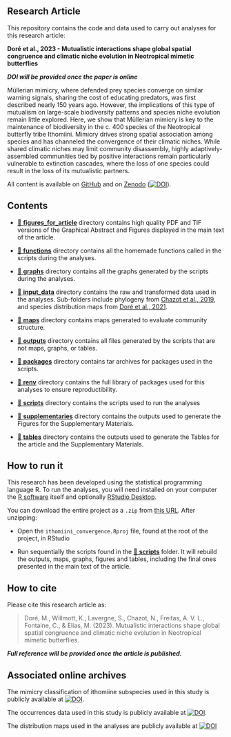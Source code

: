 
<!-- README.md is generated from README.Rmd. Please edit that file -->

## Research Article

This repository contains the code and data used to carry out analyses
for this research article:

**Doré et al., 2023 - Mutualistic interactions shape global spatial
congruence and climatic niche evolution in Neotropical mimetic
butterflies**

***DOI will be provided once the paper is online***

Müllerian mimicry, where defended prey species converge on similar
warning signals, sharing the cost of educating predators, was first
described nearly 150 years ago. However, the implications of this type
of mutualism on large-scale biodiversity patterns and species niche
evolution remain little explored. Here, we show that Müllerian mimicry
is key to the maintenance of biodiversity in the c. 400 species of the
Neotropical butterfly tribe Ithomiini. Mimicry drives strong spatial
association among species and has channeled the convergence of their
climatic niches. While shared climatic niches may limit community
disassembly, highly adaptively-assembled communities tied by positive
interactions remain particularly vulnerable to extinction cascades,
where the loss of one species could result in the loss of its
mutualistic partners.

All content is available on
[GitHub](https://github.com/MaelDore/ithomiini_convergence) and on
[Zenodo](https://doi.org/10.5281/zenodo.6277769)
([![DOI](https://zenodo.org/badge/DOI/10.5281/zenodo.6277769.svg)](https://doi.org/10.5281/zenodo.6277769)).

## Contents

-   [:file_folder: **figures_for_article**](figures_for_article/)
    directory contains high quality PDF and TIF versions of the
    Graphical Abstract and Figures displayed in the main text of the
    article.

-   [:file_folder: **functions**](functions/) directory contains all the
    homemade functions called in the scripts during the analyses.

-   [:file_folder: **graphs**](graphs/) directory contains all the
    graphs generated by the scripts during the analyses.

-   [:file_folder: **input_data**](input_data/) directory contains the
    raw and transformed data used in the analyses. Sub-folders include
    phylogeny from [Chazot et al.,
    2019](https://doi.org/10.1111/geb.12919), and species distribution
    maps from [Doré et al., 2021](https://doi.org/10.1111/ddi.13455).

-   [:file_folder: **maps**](models/) directory contains maps generated
    to evaluate community structure.

-   [:file_folder: **outputs**](outputs/) directory contains all files
    generated by the scripts that are not maps, graphs, or tables.

-   [:file_folder: **packages**](packages/) directory contains tar
    archives for packages used in the scripts.

-   [:file_folder: **renv**](renv/) directory contains the full library
    of packages used for this analyses to ensure reproductibility.

-   [:file_folder: **scripts**](scripts/) directory contains the scripts
    used to run the analyses

-   [:file_folder: **supplementaries**](supplementaries/) directory
    contains the outputs used to generate the Figures for the
    Supplementary Materials.

-   [:file_folder: **tables**](tables/) directory contains the outputs
    used to generate the Tables for the article and the Supplementary
    Materials.

## How to run it

This research has been developed using the statistical programming
language R. To run the analyses, you will need installed on your
computer the [R software](https://cloud.r-project.org/) itself and
optionally [RStudio
Desktop](https://rstudio.com/products/rstudio/download/).

You can download the entire project as a `.zip` from [this
URL](/archive/master.zip). After unzipping:

-   Open the `ithomiini_convergence.Rproj` file, found at the root of
    the project, in RStudio

-   Run sequentially the scripts found in the [:file_folder:
    **scripts**](scripts/) folder. It will rebuild the outputs, maps,
    graphs, figures and tables, including the final ones presented in
    the main text of the article.

## How to cite

Please cite this research article as:

> Doré, M., Willmott, K., Lavergne, S., Chazot, N., Freitas, A. V. L.,
> Fontaine, C., & Elias, M. (2023). Mutualistic interactions shape
> global spatial congruence and climatic niche evolution in Neotropical
> mimetic butterflies.

***Full reference will be provided once the article is published.***

## Associated online archives

The mimicry classification of ithomiine subspecies used in this study is
publicly available at
[![DOI](https://zenodo.org/badge/DOI/10.5281/zenodo.5497876.svg)](https://doi.org/10.5281/zenodo.5497876).

The occurrences data used in this study is publicly available at
[![DOI](https://zenodo.org/badge/DOI/10.5281/zenodo.4696055.svg)](https://doi.org/10.5281/zenodo.4696055).

The distribution maps used in the analyses are publicly available at
[![DOI](https://zenodo.org/badge/DOI/10.5281/zenodo.4673446.svg)](https://doi.org/10.5281/zenodo.4673446)
